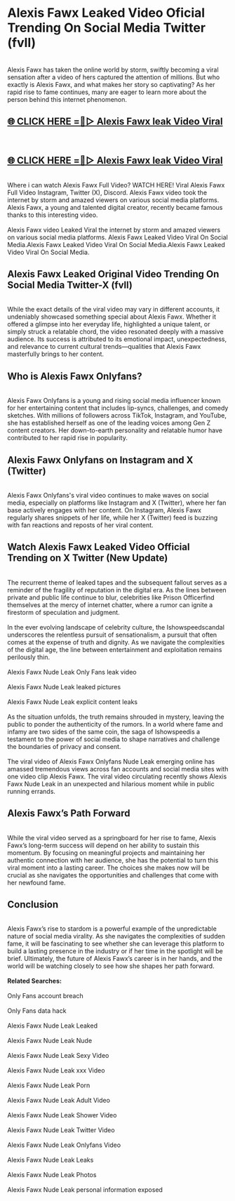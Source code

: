 # Alexis Fawx Leaked Video Oficial Trending On Social Media Twitter (fvll)
<br>
Alexis Fawx has taken the online world by storm, swiftly becoming a viral sensation after a video of hers captured the attention of millions. But who exactly is Alexis Fawx, and what makes her story so captivating? As her rapid rise to fame continues, many are eager to learn more about the person behind this internet phenomenon.
<br>
<h2><a href="https://v.mview.online/p/url.html?title=Alexis_Fawx&ref=git">🌐 CLICK HERE =👙▷ Alexis Fawx leak Video Viral</a></h2>
<br>
<h2><a href="https://v.mview.online/p/url.html?title=Alexis_Fawx&ref=git">🌐 CLICK HERE =👙▷ Alexis Fawx leak Video Viral</a></h2>
<br>
Where i can watch Alexis Fawx Full Video? WATCH HERE! Viral Alexis Fawx Full Video Instagram, Twitter (X), Discord. Alexis Fawx video took the internet by storm and amazed viewers on various social media platforms. Alexis Fawx, a young and talented digital creator, recently became famous thanks to this interesting video.
<br><br>
Alexis Fawx video Leaked Viral the internet by storm and amazed viewers on various social media platforms. Alexis Fawx Leaked Video Viral On Social Media.Alexis Fawx Leaked Video Viral On Social Media.Alexis Fawx Leaked Video Viral On Social Media.
<br>
<h2>Alexis Fawx Leaked Original Video Trending On Social Media Twitter-X (fvll)</h2>
<br>
While the exact details of the viral video may vary in different accounts, it undeniably showcased something special about Alexis Fawx. Whether it offered a glimpse into her everyday life, highlighted a unique talent, or simply struck a relatable chord, the video resonated deeply with a massive audience. Its success is attributed to its emotional impact, unexpectedness, and relevance to current cultural trends—qualities that Alexis Fawx masterfully brings to her content.
<br>
<h2>Who is Alexis Fawx Onlyfans?</h2>
<br>
Alexis Fawx Onlyfans is a young and rising social media influencer known for her entertaining content that includes lip-syncs, challenges, and comedy sketches. With millions of followers across TikTok, Instagram, and YouTube, she has established herself as one of the leading voices among Gen Z content creators. Her down-to-earth personality and relatable humor have contributed to her rapid rise in popularity.
<br>
<h2>Alexis Fawx Onlyfans on Instagram and X (Twitter)</h2>
<br>
Alexis Fawx Onlyfans's viral video continues to make waves on social media, especially on platforms like Instagram and X (Twitter), where her fan base actively engages with her content. On Instagram, Alexis Fawx regularly shares snippets of her life, while her X (Twitter) feed is buzzing with fan reactions and reposts of her viral content.
<br>
<h2>Watch Alexis Fawx Leaked Video Official Trending on X Twitter (New Update)</h2>
<br>
The recurrent theme of leaked tapes and the subsequent fallout serves as a reminder of the fragility of reputation in the digital era. As the lines between private and public life continue to blur, celebrities like Prison Officerfind themselves at the mercy of internet chatter, where a rumor can ignite a firestorm of speculation and judgment.
<br><br>
In the ever evolving landscape of celebrity culture, the Ishowspeedscandal underscores the relentless pursuit of sensationalism, a pursuit that often comes at the expense of truth and dignity. As we navigate the complexities of the digital age, the line between entertainment and exploitation remains perilously thin.
<br><br>
Alexis Fawx Nude Leak Only Fans leak video
<br><br>
Alexis Fawx Nude Leak leaked pictures
<br><br>
Alexis Fawx Nude Leak explicit content leaks
<br><br>
As the situation unfolds, the truth remains shrouded in mystery, leaving the public to ponder the authenticity of the rumors. In a world where fame and infamy are two sides of the same coin, the saga of Ishowspeedis a testament to the power of social media to shape narratives and challenge the boundaries of privacy and consent.
<br><br>
The viral video of Alexis Fawx Onlyfans Nude Leak emerging online has amassed tremendous views across fan accounts and social media sites with one video clip Alexis Fawx. The viral video circulating recently shows Alexis Fawx Nude Leak in an unexpected and hilarious moment while in public running errands.
<br>
<h2>Alexis Fawx’s Path Forward</h2>
<br>
While the viral video served as a springboard for her rise to fame, Alexis Fawx’s long-term success will depend on her ability to sustain this momentum. By focusing on meaningful projects and maintaining her authentic connection with her audience, she has the potential to turn this viral moment into a lasting career. The choices she makes now will be crucial as she navigates the opportunities and challenges that come with her newfound fame.
<br>
<h2>Conclusion</h2>
<br>
Alexis Fawx’s rise to stardom is a powerful example of the unpredictable nature of social media virality. As she navigates the complexities of sudden fame, it will be fascinating to see whether she can leverage this platform to build a lasting presence in the industry or if her time in the spotlight will be brief. Ultimately, the future of Alexis Fawx’s career is in her hands, and the world will be watching closely to see how she shapes her path forward.
<br><br>
<strong>Related Searches:</strong>
<br><br>
Only Fans account breach
<br><br>
Only Fans data hack
<br><br>
Alexis Fawx Nude Leak Leaked
<br><br>
Alexis Fawx Nude Leak Nude
<br><br>
Alexis Fawx Nude Leak Sexy Video
<br><br>
Alexis Fawx Nude Leak xxx Video
<br><br>
Alexis Fawx Nude Leak Porn
<br><br>
Alexis Fawx Nude Leak Adult Video
<br><br>
Alexis Fawx Nude Leak Shower Video
<br><br>
Alexis Fawx Nude Leak Twitter Video
<br><br>
Alexis Fawx Nude Leak Onlyfans Video
<br><br>
Alexis Fawx Nude Leak Leaks
<br><br>
Alexis Fawx Nude Leak Photos
<br><br>
Alexis Fawx Nude Leak personal information exposed